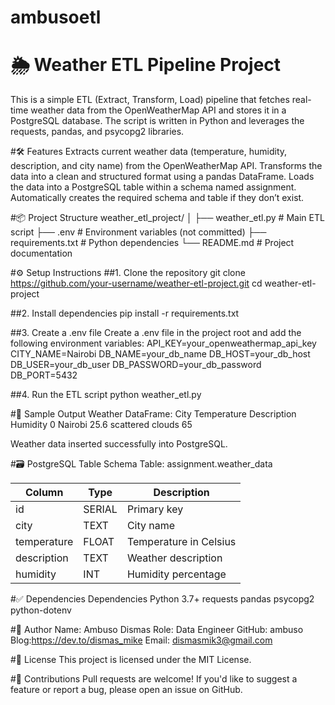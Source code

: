# ambusoetl
# 🌦️ Weather ETL Pipeline Project
This is a simple ETL (Extract, Transform, Load) pipeline that fetches real-time weather data from the OpenWeatherMap API and stores it in a PostgreSQL database. The script is written in Python and leverages the requests, pandas, and psycopg2 libraries.

#🛠 Features
Extracts current weather data (temperature, humidity, description, and city name) from the OpenWeatherMap API.
Transforms the data into a clean and structured format using a pandas DataFrame.
Loads the data into a PostgreSQL table within a schema named assignment.
Automatically creates the required schema and table if they don’t exist.

#📦 Project Structure
weather_etl_project/
│
├── weather_etl.py        # Main ETL script
├── .env                  # Environment variables (not committed)
├── requirements.txt      # Python dependencies
└── README.md             # Project documentation

#⚙️ Setup Instructions
##1. Clone the repository
git clone https://github.com/your-username/weather-etl-project.git
cd weather-etl-project

##2. Install dependencies
pip install -r requirements.txt

##3. Create a .env file
Create a .env file in the project root and add the following environment variables:
API_KEY=your_openweathermap_api_key
CITY_NAME=Nairobi
DB_NAME=your_db_name
DB_HOST=your_db_host
DB_USER=your_db_user
DB_PASSWORD=your_db_password
DB_PORT=5432

##4. Run the ETL script
python weather_etl.py

#🧪 Sample Output
Weather DataFrame:
     City  Temperature    Description  Humidity
0  Nairobi         25.6  scattered clouds       65

Weather data inserted successfully into PostgreSQL.

#🗃️ PostgreSQL Table Schema
Table: assignment.weather_data

| Column      | Type   | Description            |
| ----------- | ------ | ---------------------- |
| id          | SERIAL | Primary key            |
| city        | TEXT   | City name              |
| temperature | FLOAT  | Temperature in Celsius |
| description | TEXT   | Weather description    |
| humidity    | INT    | Humidity percentage    |

#✅ Dependencies
Dependencies
Python 3.7+
requests
pandas
psycopg2
python-dotenv

#👤 Author
Name: Ambuso Dismas
Role: Data Engineer
GitHub: ambuso
Blog:https://dev.to/dismas_mike
Email: dismasmik3@gmail.com

#📄 License
This project is licensed under the MIT License.

#🤝 Contributions
Pull requests are welcome!
If you'd like to suggest a feature or report a bug, please open an issue on GitHub.







